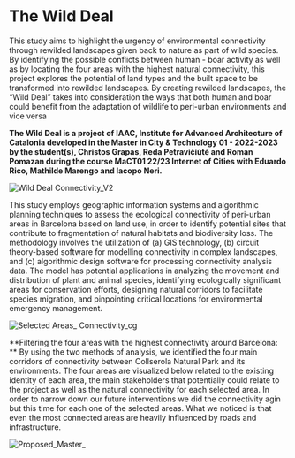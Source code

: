 # The Wild Deal 
This study aims to highlight the  urgency of environmental connectivity  through rewilded landscapes given  back to nature as part of wild species.
By identifying the possible conflicts between human - boar activity as well as by locating the four areas with the highest natural connectivity, this project explores the potential of land types and the built space to be transformed into rewilded landscapes. By creating rewilded landscapes, the “Wild Deal” takes into consideration the ways that both human and boar could benefit from the adaptation of wildlife to peri-urban environments and vice versa

**The Wild Deal is a project of IAAC, Institute for Advanced Architecture of Catalonia developed in the Master in City & Technology 01 - 2022-2023 by the student(s), Christos Grapas,  Reda Petravičiūtė and Roman Pomazan during the course MaCT01 22/23 Internet of Cities with Eduardo Rico, Mathilde Marengo and Iacopo Neri.**

![Wild Deal Connectivity_V2](https://user-images.githubusercontent.com/128100178/225777092-a9386c8d-fc53-4f19-a0f2-66c183d456f4.png)

This study employs geographic information systems and algorithmic planning techniques to assess the ecological connectivity of peri-urban areas in Barcelona based on land use, in order to identify potential sites that contribute to fragmentation of natural habitats and biodiversity loss. The methodology involves the utilization of (a) GIS technology, (b) circuit theory-based software for modelling connectivity in complex landscapes, and (c) algorithmic design software for processing connectivity analysis data. The model has potential applications in analyzing the movement and distribution of plant and animal species, identifying ecologically significant areas for conservation efforts, designing natural corridors to facilitate species migration, and pinpointing critical locations for environmental emergency management.

![Selected Areas_ Connectivity_cg](https://user-images.githubusercontent.com/128100178/225777718-7e6b14a4-e995-4ea7-b45b-7446cec99ccb.png)

**Filtering the four areas with the highest connectivity around Barcelona: **
By using the two methods of analysis, we identified the four main corridors of connectivity between Collserola Natural Park and its environments. The four areas are visualized below related to the existing identity of each area, the main stakeholders that potentially could relate to the project as well as the natural connectivity for each selected area. In order to narrow down our future interventions we did the connectivity agin but this time for each one of the selected areas. What we noticed is that even the most connected areas are heavily influenced by roads and infrastructure.

![Proposed_Master_](https://user-images.githubusercontent.com/128100178/225778332-ca93c1d7-f1a7-4df3-bfb3-e1a418a510e1.png)
